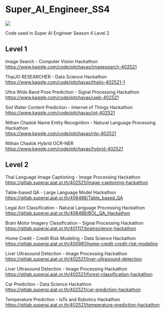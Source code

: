 # Super_AI_Engineer_SS4

![](logo.jpg=250x250)

Code used in Super AI Engineer Season 4 Level 2

## Level 1

Image Search - Computer Vision Hackathon\
https://www.kaggle.com/code/pitchayas/imagesearch-402521

ThaiJO RESEARCHER - Data Science Hackathon\
https://www.kaggle.com/code/pitchayas/thaijo-402521-1

Ultra Wide Band Pose Prediction - Signal Processing Hackathon\
https://www.kaggle.com/code/pitchayas/uwb-402521

Soil Water Content Prediction - Internet of Things Hackathon\
https://www.kaggle.com/code/pitchayas/iot-402521

Nithan Chadok Name Entity Recognition - Natural Language Processing Hackathon\
https://www.kaggle.com/code/pitchayas/nlp-402521

Nithan Chadok Hybrid OCR-NER\
https://www.kaggle.com/code/pitchayas/hybrid-402521

## Level 2

Thai Language Image Captioning - Image Processing Hackathon\
https://gitlab.superai.aiat.or.th/402521/image-captioning-hackathon

Table-based QA - Large Language Model Hackathon\
https://gitlab.superai.aiat.or.th/406488/Table_based_QA

Legal Act Classification - Natural Language Processing Hackathon\
https://gitlab.superai.aiat.or.th/406488/BOL_QA_Hackathon

Brain Motor Imagery Classification - Signal Processing Hackathon\
https://gitlab.superai.aiat.or.th/401117/brainscience-hackathon

Home Credit - Credit Risk Modeling - Data Science Hackathon\
https://gitlab.superai.aiat.or.th/400981/home-credit-credit-risk-modeling

Liver Ultrasound Detection - Image Processing Hackathon\
https://gitlab.superai.aiat.or.th/402521/liver-ultrasound-detection

Liver Ultrasound Detection - Image Processing Hackathon\
https://gitlab.superai.aiat.or.th/402521/forest-classification-hackathon

Car Prediction - Data Science Hackathon\
https://gitlab.superai.aiat.or.th/402521/car-prediction-hackathon

Temperature Prediction - IoTs and Robotics Hackathon\
https://gitlab.superai.aiat.or.th/402521/temperature-prediction-hackathon
